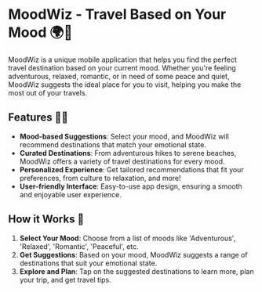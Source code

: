 # MoodWiz - Travel Based on Your Mood 🌍💖

MoodWiz is a unique mobile application that helps you find the perfect travel destination based on your current mood. Whether you're feeling adventurous, relaxed, romantic, or in need of some peace and quiet, MoodWiz suggests the ideal place for you to visit, helping you make the most out of your travels.

## Features 📱✨
- **Mood-based Suggestions**: Select your mood, and MoodWiz will recommend destinations that match your emotional state.
- **Curated Destinations**: From adventurous hikes to serene beaches, MoodWiz offers a variety of travel destinations for every mood.
- **Personalized Experience**: Get tailored recommendations that fit your preferences, from culture to relaxation, and more!
- **User-friendly Interface**: Easy-to-use app design, ensuring a smooth and enjoyable user experience.

## How it Works 🧳
1. **Select Your Mood**: Choose from a list of moods like 'Adventurous', 'Relaxed', 'Romantic', 'Peaceful', etc.
2. **Get Suggestions**: Based on your mood, MoodWiz suggests a range of destinations that suit your emotional state.
3. **Explore and Plan**: Tap on the suggested destinations to learn more, plan your trip, and get travel tips.

